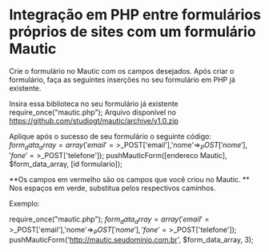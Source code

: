# Integração em PHP entre formulários próprios de sites com um formulário Mautic 

Crie o formulário no Mautic com os campos desejados. Após criar o formulário, faça as seguintes inserções no seu formulário em PHP já existente.

Insira essa biblioteca no seu formulário já existente
require_once("mautic.php");
Arquivo disponível no https://github.com/studiogt/mautic/archive/v1.0.zip

Aplique após o sucesso de seu formulário o seguinte código:
$form_data_array = array('email'=>$_POST['email'],'nome'=>$_POST['nome'],'fone'=>$_POST['telefone']);
pushMauticForm([endereco Mautic], $form_data_array, [id formulario]);

**Os campos em vermelho são os campos que você criou no Mautic.
** Nos espaços em verde, substitua pelos respectivos caminhos.

Exemplo: 

require_once("mautic.php");
$form_data_array = array('email'=>$_POST['email'],'nome'=>$_POST['nome'],'fone'=>$_POST['telefone']);
pushMauticForm('http://mautic.seudominio.com.br', $form_data_array, 3);
